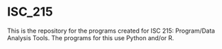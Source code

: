 # ISC_215
This is the repository for the programs created for ISC 215: Program/Data Analysis Tools. The programs for this use Python and/or R.

